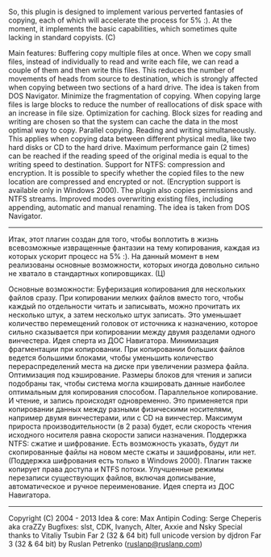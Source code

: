 So, this plugin is designed to implement various perverted fantasies of copying, each of which will accelerate the process for 5% :). At the moment, it implements the basic capabilities, which sometimes quite lacking in standard copyists. (C) 

Main features: 
Buffering copy multiple files at once. When we copy small files, instead of individually to read and write each file, we can read a couple of them and then write this files. This reduces the number of movements of heads from source to destination, which is strongly affected when copying between two sections of a hard drive. The idea is taken from DOS Navigator. 
Minimize the fragmentation of copying. When copying large files is large blocks to reduce the number of reallocations of disk space with an increase in file size. 
Optimization for caching. Block sizes for reading and writing are chosen so that the system can cache the data in the most optimal way to copy. 
Parallel copying. Reading and writing simultaneously. This applies when copying data between different physical media, like two hard disks or CD to the hard drive. Maximum performance gain (2 times) can be reached if the reading speed of the original media is equal to the writing speed to destination. 
Support for NTFS: compression and encryption. It is possible to specify whether the copied files to the new location are compressed and encrypted or not. (Encryption support is available only in Windows 2000). The plugin also copies permissions and NTFS streams. 
Improved modes overwriting existing files, including appending, automatic and manual renaming. The idea is taken from DOS Navigator. 

--- 

Итак, этот плагин создан для того, чтобы воплотить в жизнь всевозможные извращенные фантазии на тему копирования, каждая из которых ускорит процесс на 5% :). На данный момент в нем реализованы основные возможности, которых иногда довольно сильно не хватало в стандартных копировщиках. (Ц) 

Основные возможности: 
Буферизация копирования для нескольких файлов сразу. При копировании мелких файлов вместо того, чтобы каждый по отдельности читать и записывать, можно прочитать их несколько штук, а затем несколько штук записать. Это уменьшает количество перемещений головок от источника к назначению, которое сильно сказывается при копировании между двумя разделами одного винчестера. Идея сперта из ДОС Навигатора. 
Минимизация фрагментации при копировании. При копировании больших файлов ведется большими блоками, чтобы уменьшить количество перераспределений места на диске при увеличении размера файла. 
Оптимизация под кэширование. Размеры блоков для чтения и записи подобраны так, чтобы система могла кэшировать данные наиболее оптимальным для копирования способом. 
Параллельное копирование. И чтение, и запись происходят одновременно. Это применяется при копировании данных между разными физическими носителями, например двумя винчестерами, или с CD на винчестер. Максимум прироста производительности (в 2 раза) будет, если скорость чтения исходного носителя равна скорости записи назначения. 
Поддержка NTFS: сжатие и шифрование. Есть возможность указать, будут ли скопированные файлы на новом месте сжаты и зашифрованы, или нет. (Поддержка шифрования есть только в Windows 2000). Плагин также копирует права доступа и NTFS потоки. 
Улучшенные режимы перезаписи существующих файлов, включая дописывание, автоматическое и ручное переименование. Идея сперта из ДОС Навигатора. 

--- 

Copyright (C) 2004 - 2013
 Idea & core: Max Antipin
 Coding: Serge Cheperis aka craZZy
 Bugfixes: slst, CDK, Ivanych, Alter, Axxie and Nsky
 Special thanks to Vitaliy Tsubin
 Far 2 (32 & 64 bit) full unicode version by djdron
 Far 3 (32 & 64 bit) by Ruslan Petrenko (ruslanp@ruslanp.com)